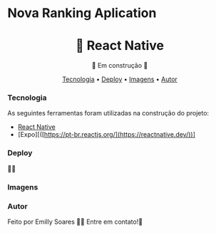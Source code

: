 <h1>Nova Ranking Aplication</h1>

<h1 align="center">🔗 React Native</h1>
<p align="center">🚀 Em construção 🚀</p>

<p align="center">
  <a href="#Tecnologia">Tecnologia</a> • 
 <a href="#Deploy">Deploy</a> •
<a href="#Imagens">Imagens</a> •
 <a href="#autor">Autor</a>
</p>

### Tecnologia 
As seguintes ferramentas foram utilizadas na construção do projeto:
- [React Native]([https://pt-br.reactjs.org/](https://reactnative.dev/))
- [Expo][([https://pt-br.reactjs.org/](https://reactnative.dev/))]

### Deploy 
🔗🚀

### Imagens

### Autor
Feito por Emilly Soares 👋🏽 Entre em contato!🚀

